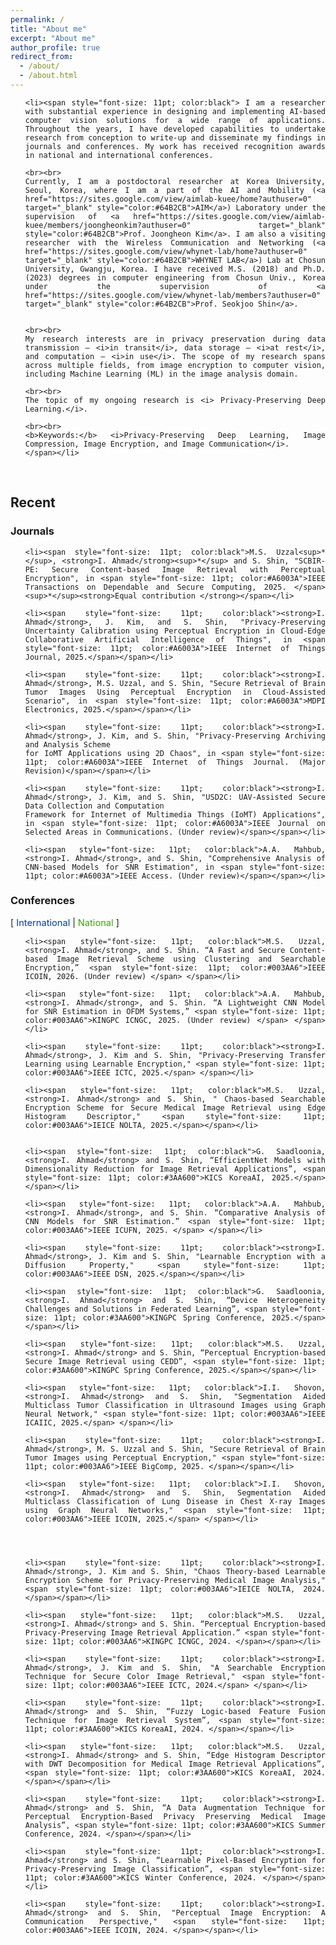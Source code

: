 ```yaml
---
permalink: /
title: "About me"
excerpt: "About me"
author_profile: true
redirect_from: 
  - /about/
  - /about.html
---
```


<ul  align="justify" style="list-style-type:none;">

	<li><span style="font-size: 11pt; color:black"> I am a researcher with substantial experience in designing and implementing AI-based computer vision solutions for a wide range of applications. Throughout the years, I have developed capabilities to undertake research from conception to write-up and disseminate my findings in journals and conferences. My work has received recognition awards in national and international conferences.

	<br><br>
	Currently, I am a postdoctoral researcher at Korea University, Seoul, Korea, where I am a part of the AI and Mobility (<a href="https://sites.google.com/view/aimlab-kuee/home?authuser=0" target="_blank" style="color:#64B2CB">AIM</a>) Laboratory under the supervision of <a href="https://sites.google.com/view/aimlab-kuee/members/joongheonkim?authuser=0" target="_blank" style="color:#64B2CB">Prof. Joongheon Kim</a>. I am also a visiting researcher with the Wireless Communication and Networking (<a href="https://sites.google.com/view/whynet-lab/home?authuser=0" target="_blank" style="color:#64B2CB">WHYNET LAB</a>) Lab at Chosun University, Gwangju, Korea. I have received M.S. (2018) and Ph.D. (2023) degrees in computer engineering from Chosun Univ., Korea under the supervision of <a href="https://sites.google.com/view/whynet-lab/members?authuser=0" target="_blank" style="color:#64B2CB">Prof. Seokjoo Shin</a>.

	
	<br><br>
	My research interests are in privacy preservation during data transmission – <i>in transit</i>, data storage – <i>at rest</i>, and computation – <i>in use</i>. The scope of my research spans across multiple fields, from image encryption to computer vision, including Machine Learning (ML) in the image analysis domain.

	<br><br>
	The topic of my ongoing research is <i> Privacy-Preserving Deep Learning.</i>.

	<br><br>
	<b>Keywords:</b> <i>Privacy-Preserving Deep Learning, Image Compression, Image Encryption, and Image Communication</i>.
	</span></li>
</ul>



<br>
<h2>Recent</h2>
<h3>Journals</h3>
<ul  align="justify" style="list-style-type:none;">
	
	<li><span style="font-size: 11pt; color:black">M.S. Uzzal<sup>*</sup>, <strong>I. Ahmad</strong><sup>*</sup> and S. Shin, "SCBIR-PE: Secure Content-based Image Retrieval with Perceptual Encryption", in <span style="font-size: 11pt; color:#A6003A">IEEE Transactions on Dependable and Secure Computing, 2025. </span> <sup>*</sup><strong>Equal contribution </strong></span></li>
	
	<li><span style="font-size: 11pt; color:black"><strong>I. Ahmad</strong>, J. Kim, and S. Shin, "Privacy-Preserving Uncertainty Calibration using Perceptual Encryption in Cloud-Edge Collaborative Artificial Intelligence of Things", in <span style="font-size: 11pt; color:#A6003A">IEEE Internet of Things Journal, 2025.</span></span></li>
	
	<li><span style="font-size: 11pt; color:black"><strong>I. Ahmad</strong>, M.S. Uzzal, and S. Shin, "Secure Retrieval of Brain Tumor Images Using Perceptual Encryption in Cloud-Assisted Scenario", in <span style="font-size: 11pt; color:#A6003A">MDPI Electronics, 2025.</span></span></li>
	
	<li><span style="font-size: 11pt; color:black"><strong>I. Ahmad</strong>, J. Kim, and S. Shin, "Privacy-Preserving Archiving and Analysis Scheme
    for IoMT Applications using 2D Chaos", in <span style="font-size: 11pt; color:#A6003A">IEEE Internet of Things Journal. (Major Revision)</span></span></li>
	
	<li><span style="font-size: 11pt; color:black"><strong>I. Ahmad</strong>, J. Kim, and S. Shin, "USD2C: UAV-Assisted Secure Data Collection and Computation
	Framework for Internet of Multimedia Things (IoMT) Applications", in <span style="font-size: 11pt; color:#A6003A">IEEE Journal on Selected Areas in Communications. (Under review)</span></span></li>
	
	<li><span style="font-size: 11pt; color:black">A.A. Mahbub, <strong>I. Ahmad</strong>, and S. Shin, "Comprehensive Analysis of CNN-based Models for SNR Estimation", in <span style="font-size: 11pt; color:#A6003A">IEEE Access. (Under review)</span></span></li>
		
</ul>

<h3>Conferences</h3>
<p>[<span style="font-size: 11pt; color:#003AA6"> International</span> | <span style="font-size: 11pt; color:#3AA600">National </span>]</p>

<ul  align="justify" style="list-style-type:none;">
	
	<li><span style="font-size: 11pt; color:black">M.S. Uzzal, <strong>I. Ahmad</strong>, and S. Shin. “A Fast and Secure Content-based Image Retrieval Scheme using Clustering and Searchable Encryption,” <span style="font-size: 11pt; color:#003AA6">IEEE ICOIN, 2026. (Under review) </span> </span></li>
	
	<li><span style="font-size: 11pt; color:black">A.A. Mahbub, <strong>I. Ahmad</strong>, and S. Shin. “A Lightweight CNN Model for SNR Estimation in OFDM Systems,” <span style="font-size: 11pt; color:#003AA6">KINGPC ICNGC, 2025. (Under review) </span> </span></li>
	
	<li><span style="font-size: 11pt; color:black"><strong>I. Ahmad</strong>, J. Kim and S. Shin, "Privacy-Preserving Transfer Learning using Learnable Encryption," <span style="font-size: 11pt; color:#003AA6">IEEE ICTC, 2025.</span> </span></li>
	
	<li><span style="font-size: 11pt; color:black">M.S. Uzzal, <strong>I. Ahmad</strong> and S. Shin, " Chaos-based Searchable Encryption Scheme for Secure Medical Image Retrieval using Edge Histogram Descriptor," <span style="font-size: 11pt; color:#003AA6">IEICE NOLTA, 2025.</span></span></li>
	
	
	<li><span style="font-size: 11pt; color:black">G. Saadloonia, <strong>I. Ahmad</strong> and S. Shin, “EfficientNet Models with Dimensionality Reduction for Image Retrieval Applications”, <span style="font-size: 11pt; color:#3AA600">KICS KoreaAI, 2025.</span></span></li>
	
	<li><span style="font-size: 11pt; color:black">A.A. Mahbub, <strong>I. Ahmad</strong>, and S. Shin. “Comparative Analysis of CNN Models for SNR Estimation.” <span style="font-size: 11pt; color:#003AA6">IEEE ICUFN, 2025. </span> </span></li>
	
	<li><span style="font-size: 11pt; color:black"><strong>I. Ahmad</strong>, J. Kim and S. Shin, "Learnable Encryption with a Diffusion Property," <span style="font-size: 11pt; color:#003AA6">IEEE DSN, 2025.</span></span></li>
	
	<li><span style="font-size: 11pt; color:black">G. Saadloonia, <strong>I. Ahmad</strong> and S. Shin, “Device Heterogeneity Challenges and Solutions in Federated Learning”, <span style="font-size: 11pt; color:#3AA600">KINGPC Spring Conference, 2025.</span></span></li>
	
	<li><span style="font-size: 11pt; color:black">M.S. Uzzal, <strong>I. Ahmad</strong> and S. Shin, “Perceptual Encryption-based Secure Image Retrieval using CEDD”, <span style="font-size: 11pt; color:#3AA600">KINGPC Spring Conference, 2025.</span></span></li>
	
	<li><span style="font-size: 11pt; color:black">I.I. Shovon, <strong>I. Ahmad</strong> and S. Shin, "Segmentation Aided Multiclass Tumor Classification in Ultrasound Images using Graph Neural Network," <span style="font-size: 11pt; color:#003AA6">IEEE ICAIIC, 2025.</span> </span></li>
	
	<li><span style="font-size: 11pt; color:black"><strong>I. Ahmad</strong>, M. S. Uzzal and S. Shin, "Secure Retrieval of Brain Tumor Images using Perceptual Encryption," <span style="font-size: 11pt; color:#003AA6">IEEE BigComp, 2025. </span></span></li>
	
	<li><span style="font-size: 11pt; color:black">I.I. Shovon, <strong>I. Ahmad</strong> and S. Shin, Segmentation Aided Multiclass Classification of Lung Disease in Chest X-ray Images using Graph Neural Networks," <span style="font-size: 11pt; color:#003AA6">IEEE ICOIN, 2025.</span> </span></li>
	
	
	
	
	<li><span style="font-size: 11pt; color:black"><strong>I. Ahmad</strong>, J. Kim and S. Shin, "Chaos Theory-based Learnable Encryption Scheme for Privacy-Preserving Medical Image Analysis," <span style="font-size: 11pt; color:#003AA6">IEICE NOLTA, 2024. </span></span></li>
	
	<li><span style="font-size: 11pt; color:black">M.S. Uzzal, <strong>I. Ahmad</strong> and S. Shin. “Perceptual Encryption-based Privacy-Preserving Image Retrieval Application.” <span style="font-size: 11pt; color:#003AA6">KINGPC ICNGC, 2024. </span></span></li>
	
	<li><span style="font-size: 11pt; color:black"><strong>I. Ahmad</strong>, J. Kim and S. Shin, "A Searchable Encryption Technique for Secure Color Image Retrieval," <span style="font-size: 11pt; color:#003AA6">IEEE ICTC, 2024.</span> </span></li>
	
	<li><span style="font-size: 11pt; color:black"><strong>I. Ahmad</strong> and S. Shin, “Fuzzy Logic-based Feature Fusion Technique for Image Retrieval System”, <span style="font-size: 11pt; color:#3AA600">KICS KoreaAI, 2024. </span></span></li>
	
	<li><span style="font-size: 11pt; color:black">M.S. Uzzal, <strong>I. Ahmad</strong> and S. Shin, “Edge Histogram Descriptor with DWT Decomposition for Medical Image Retrieval Applications”, <span style="font-size: 11pt; color:#3AA600">KICS KoreaAI, 2024. </span></span></li>
	
	<li><span style="font-size: 11pt; color:black"><strong>I. Ahmad</strong> and S. Shin, “A Data Augmentation Technique for Perceptual Encryption-Based Privacy Preserving Medical Image Analysis”, <span style="font-size: 11pt; color:#3AA600">KICS Summer Conference, 2024. </span></span></li>
	
	<li><span style="font-size: 11pt; color:black"><strong>I. Ahmad</strong> and S. Shin, “Learnable Pixel-Based Encryption for Privacy-Preserving Image Classification”, <span style="font-size: 11pt; color:#3AA600">KICS Winter Conference, 2024. </span></span></li>
	
	<li><span style="font-size: 11pt; color:black"><strong>I. Ahmad</strong> and S. Shin, "Perceptual Image Encryption: A Communication Perspective," <span style="font-size: 11pt; color:#003AA6">IEEE ICOIN, 2024. </span></span></li>

</ul>


<!--
<h2>News</h2>

<ul  align="justify">

	<li><span style="font-size: 11pt;"><strong>[18<sup>th</sup> Jan 2024]</strong> Our paper won IET & KICS best paper award at the KICS Fall 2023 conference!</span></li>
	
	<li><span style="font-size: 11pt;"><strong>[15<sup>th</sup> Jan 2024]</strong> Our paper <i>  Learnable Pixel-Based Encryption for Privacy-Preserving Image Classification.</i> got accepted for presentation in the KICS Fall 2024 conference! </span></li>

	<li><span style="font-size: 11pt;"><strong>[02<sup>nd</sup> Jan 2024]</strong> We submitted a paper related to privacy-preserving image classification to the KICS Winter 2024 conference.</span></li>

</ul>

<h3>Past Events</h3>
<ul align="justify">
	<li><span style="font-size: 11pt;"><strong>[08<sup>th</sup> Dec 2023]</strong> Our paper <i> Perceptual Image Encryption: A Communication Perspective</i> got accepted for presentation in the ICOIN 2024 conference! </span></li>
	<li><span style="font-size: 11pt;"><strong>[26<sup>th</sup> Oct 2023]</strong> Our paper <i> Chroma Subsampling for Sub-block-based Perceptual Encryption Algorithms</i> got accepted for presentation in the KICS Fall 2023 conference! </span></li>
	<li><span style="font-size: 11pt;"><strong>[26<sup>th</sup> Oct 2023]</strong> We submitted a paper related to communication perspective of perceptual encryption to the ICOIN 2024 conference.</span></li>
	<li><span style="font-size: 11pt;"><strong>[19<sup>th</sup> Oct 2023]</strong> We submitted a paper related to chroma subsampling function for our proposed <a href="https://www.mdpi.com/1424-8220/22/20/8074" target="_blank" style="color:#64B2CB">IIB-CPE method</a> to KICS Fall 2023 conference.</span></li>
	<li><span style="font-size: 11pt;"><strong>[02<sup>nd</sup> Sep 2023]</strong>  Our paper <i>Deep Joint Source-Channel Coding for Medical Image Transmission</i> got accepted for presentation in the KICS Korea Artificial Intelligence Conference 2023!</span></li>
	<li><span style="font-size: 11pt;"><strong>[07<sup>th</sup> July 2023]</strong> Our paper <i>Deep Learning-Based Image Quality Assessment Metric for Quantifying Perceptual Distortions in Transmitted Images</i> got accepted for presentation in the ISCIT 2023 conference! </span></li>
	<li><span style="font-size: 11pt;"><strong>[31<sup>st</sup> May 2023]</strong> Our paper <i>Convolutional Autoencoder for Image Quality Assessment</i> got accepted for presentation in the KICS Summer Conference 2023! </span></li>
	<li><span style="font-size: 11pt;"><strong>[24<sup>th</sup> April 2023]</strong> We submitted a paper related to quantifying noise in transmitted images to the ISCIT 2023 conference.</span></li>
	<li><span style="font-size: 11pt;"><strong>[18<sup>th</sup> April 2023]</strong> Our paper <i><a href="https://www.mdpi.com/1424-8220/23/8/4057" target="_blank" style="color:#64B2CB">'Comprehensive Analysis of Compressible Perceptual Encryption Methods—Compression and Encryption Perspectives'</a></i>  is now online.</span></li>
	<li><span style="font-size: 11pt;"><strong>[13<sup>th</sup> April 2023]</strong> Our paper <i>'Comprehensive Analysis of Compressible Perceptual Encryption Methods—Compression and Encryption Perspectives'</i> got accepted for publication in the Sensors journal!</span></li>
	<li><span style="font-size: 11pt;"><strong>[11<sup>th</sup> Jan 2023]</strong> Our paper won one of the best papers award at the ICOIN 2023 conference!</span></li>
	<li><span style="font-size: 11pt;"><strong>[21<sup>st</sup> Dec 2022]</strong> Our paper <i>'Noise-cuts-Noise Approach for Mitigating the JPEG Distortions in Deep Learning'</i> got accepted for the ICAIIC 2023 conference!</span></li>
	<li><span style="font-size: 11pt;"><strong>[21<sup>st</sup> Dec 2022]</strong> Our paper <i>'Robustness of Deep Learning enabled IoT Applications Utilizing Higher Order QAM in OFDM Image Communication System'</i> got accepted for the ICAIIC 2023 conference!</span></li>
	<li><span style="font-size: 11pt;"><strong>[15<sup>th</sup> Nov 2022]</strong> Our paper <i>'Perceptual Encryption-based Privacy-Preserving Deep Learning for Medical Image Analysis'</i> got accepted for the ICOIN 2023 conference!</span></li>
</ul>

-->